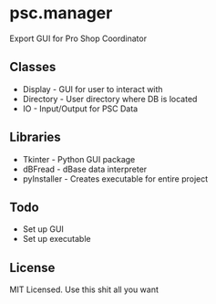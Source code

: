 # psc.manager

Export GUI for Pro Shop Coordinator

Classes
-----

* Display - GUI for user to interact with
* Directory - User directory where DB is located
* IO - Input/Output for PSC Data

Libraries
-----

* Tkinter - Python GUI package
* dBFread - dBase data interpreter 
* pyInstaller - Creates executable for entire project

Todo
-----

* Set up GUI
* Set up executable

License
-----

MIT Licensed. Use this shit all you want